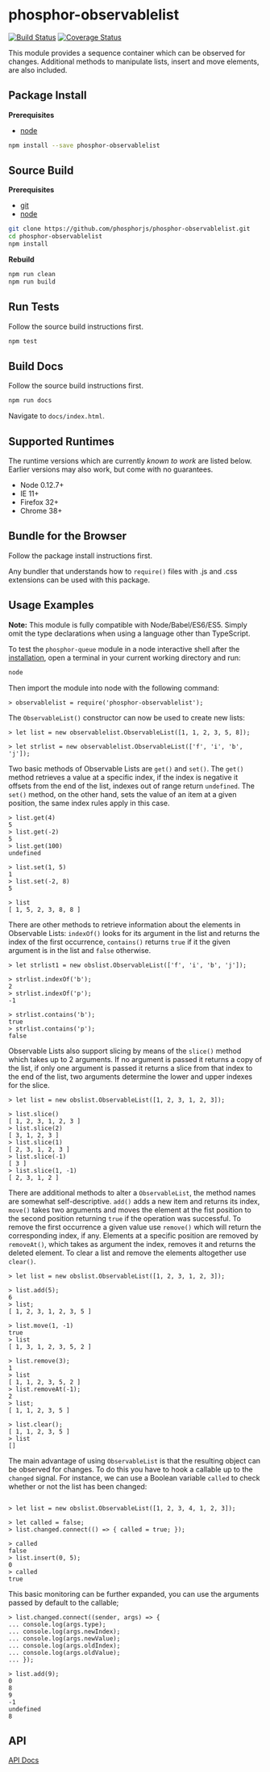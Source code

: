 phosphor-observablelist
=======================

[![Build Status](https://travis-ci.org/phosphorjs/phosphor-observablelist.svg)](https://travis-ci.org/phosphorjs/phosphor-observablelist?branch=master)
[![Coverage Status](https://coveralls.io/repos/phosphorjs/phosphor-observablelist/badge.svg?branch=master&service=github)](https://coveralls.io/github/phosphorjs/phosphor-observablelist?branch=master)

This module provides a sequence container which can be observed for changes. Additional methods to manipulate lists, insert and move elements, are also included.


<a name='install'></a>Package Install
-------------------------------------

**Prerequisites**
- [node](http://nodejs.org/)

```bash
npm install --save phosphor-observablelist
```


Source Build
------------

**Prerequisites**
- [git](http://git-scm.com/)
- [node](http://nodejs.org/)

```bash
git clone https://github.com/phosphorjs/phosphor-observablelist.git
cd phosphor-observablelist
npm install
```

**Rebuild**
```bash
npm run clean
npm run build
```


Run Tests
---------

Follow the source build instructions first.

```bash
npm test
```


Build Docs
----------

Follow the source build instructions first.

```bash
npm run docs
```

Navigate to `docs/index.html`.


Supported Runtimes
------------------

The runtime versions which are currently *known to work* are listed below.
Earlier versions may also work, but come with no guarantees.

- Node 0.12.7+
- IE 11+
- Firefox 32+
- Chrome 38+


Bundle for the Browser
----------------------

Follow the package install instructions first.

Any bundler that understands how to `require()` files with .js and .css
extensions can be used with this package.


Usage Examples
--------------

**Note:** This module is fully compatible with Node/Babel/ES6/ES5. Simply
omit the type declarations when using a language other than TypeScript.

To test the `phosphor-queue` module in a node interactive shell after the
[installation](#install), open a terminal in your current working directory and
run:

```bash
node
```

Then import the module into node with the following command:

```node
> observablelist = require('phosphor-observablelist');
```

The `ObservableList()` constructor can now be used to create new lists:

```node
> let list = new observablelist.ObservableList([1, 1, 2, 3, 5, 8]);

> let strlist = new observablelist.ObservableList(['f', 'i', 'b', 'j']);
```

Two basic methods of Observable Lists are `get()` and `set()`. The `get()`
method retrieves a value at a specific index, if the index is negative it
offsets from the end of the list, indexes out of range return `undefined`. The
`set()` method, on the other hand, sets the value of an item at a given
position, the same index rules apply in this case.

```node
> list.get(4)
5
> list.get(-2)
5
> list.get(100)
undefined

> list.set(1, 5)
1
> list.set(-2, 8)
5

> list
[ 1, 5, 2, 3, 8, 8 ]
```

There are other methods to retrieve information about the elements in Observable
Lists: `indexOf()` looks for its argument in the list and returns the index of
the first occurrence, `contains()` returns `true` if it the given argument is
in the list and `false` otherwise.

```node
> let strlist1 = new obslist.ObservableList(['f', 'i', 'b', 'j']);

> strlist.indexOf('b');
2
> strlist.indexOf('p');
-1

> strlist.contains('b');
true
> strlist.contains('p');
false
```

Observable Lists also support slicing by means of the `slice()` method which
takes up to 2 arguments. If no argument is passed it returns a copy of the
list, if only one argument is passed it returns a slice from that index to the
end of the list, two arguments determine the lower and upper indexes for the
slice.

```node
> let list = new obslist.ObservableList([1, 2, 3, 1, 2, 3]);

> list.slice()
[ 1, 2, 3, 1, 2, 3 ]
> list.slice(2)
[ 3, 1, 2, 3 ]
> list.slice(1)
[ 2, 3, 1, 2, 3 ]
> list.slice(-1)
[ 3 ]
> list.slice(1, -1)
[ 2, 3, 1, 2 ]
```

There are additional methods to alter a `ObservableList`, the method names are
somewhat self-descriptive.  `add()` adds a new item and returns its index,
`move()` takes two arguments and moves the element at the fist position to the
second position returning `true` if the operation was successful. To remove the
first occurrence a given value use `remove()` which will return the
corresponding index, if any. Elements at a specific position are removed by
`removeAt()`, which takes as argument the index, removes it and returns the
deleted element. To clear a list and remove the elements altogether use
`clear()`.

```node
> let list = new obslist.ObservableList([1, 2, 3, 1, 2, 3]);

> list.add(5);
6
> list;
[ 1, 2, 3, 1, 2, 3, 5 ]

> list.move(1, -1)
true
> list
[ 1, 3, 1, 2, 3, 5, 2 ]

> list.remove(3);
1
> list
[ 1, 1, 2, 3, 5, 2 ]
> list.removeAt(-1);
2
> list;
[ 1, 1, 2, 3, 5 ]

> list.clear();
[ 1, 1, 2, 3, 5 ]
> list
[]

```

The main advantage of using `ObservableList` is that the resulting object can be
observed for changes. To do this you have to hook a callable up to the
`changed` signal. For instance, we can use a Boolean variable `called` to check
whether or not the list has been changed:

```node

> let list = new obslist.ObservableList([1, 2, 3, 4, 1, 2, 3]);

> let called = false;
> list.changed.connect(() => { called = true; });

> called
false
> list.insert(0, 5);
0
> called
true
```

This basic monitoring can be further expanded, you can use the arguments passed
by default to the callable;

```node
> list.changed.connect((sender, args) => {
... console.log(args.type);
... console.log(args.newIndex);
... console.log(args.newValue);
... console.log(args.oldIndex);
... console.log(args.oldValue);
... });

> list.add(9);
0
8
9
-1
undefined
8
```

API
---
[API Docs](http://phosphorjs.github.io/phosphor-observablelist/api/)
